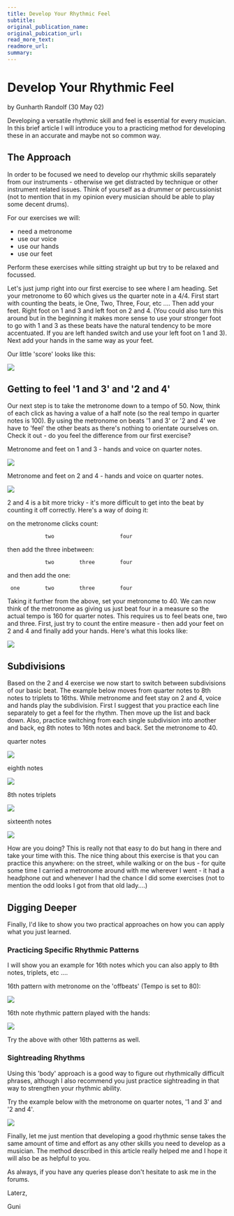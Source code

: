 ```yaml
---
title: Develop Your Rhythmic Feel
subtitle: 
original_publication_name:
original_pubication_url:
read_more_text:
readmore_url:
summary: 
---
```


# Develop Your Rhythmic Feel
by Gunharth Randolf  (30 May 02) 

Developing a versatile rhythmic skill and feel is essential for every musician. In this brief article I will introduce you to a practicing method for developing these in an accurate and maybe not so common way.

## The Approach

In order to be focused we need to develop our rhythmic skills separately from our instruments - otherwise we get distracted by technique or other instrument related issues. Think of yourself as a drummer or percussionist (not to mention that in my opinion every musician should be able to play some decent drums).

For our exercises we will:
- need a metronome
- use our voice
- use our hands
- use our feet

Perform these exercises while sitting straight up but try to be relaxed and focussed.

Let's just jump right into our first exercise to see where I am heading. Set your metronome to 60 which gives us the quarter note in a 4/4. First start with counting the beats, ie One, Two, Three, Four, etc .... Then add your feet. Right foot on 1 and 3 and left foot on 2 and 4. (You could also turn this around but in the beginning it makes more sense to use your stronger foot to go with 1 and 3 as these beats have the natural tendency to be more accentuated. If you are left handed switch and use your left foot on 1 and 3). Next add your hands in the same way as your feet.

Our little 'score' looks like this:

![](img/rhythm/01.gif "")

## Getting to feel '1 and 3' and '2 and 4'

Our next step is to take the metronome down to a tempo of 50. Now, think of each click as having a value of a half note (so the real tempo in quarter notes is 100). By using the metronome on beats '1 and 3' or '2 and 4' we have to 'feel' the other beats as there's nothing to orientate ourselves on. Check it out - do you feel the difference from our first exercise?

Metronome and feet on 1 and 3 - hands and voice on quarter notes.

![](img/rhythm/02.gif "")

Metronome and feet on 2 and 4 - hands and voice on quarter notes.

![](img/rhythm/03.gif "")

2 and 4 is a bit more tricky - it's more difficult to get into the beat by counting it off correctly.
Here's a way of doing it:

on the metronome clicks count:
```text
            two                     four
```
then add the three inbetween:
```text
            two        three        four
```
and then add the one:
```text
 one        two        three        four
```

Taking it further from the above, set your metronome to 40. We can now think of the metronome as giving us just beat four in a measure so the actual tempo is 160 for quarter notes. This requires us to feel beats one, two and three. First, just try to count the entire measure - then add your feet on 2 and 4 and finally add your hands.
Here's what this looks like:

![](img/rhythm/03a.gif "")


## Subdivisions

Based on the 2 and 4 exercise we now start to switch between subdivisions of our basic beat. The example below moves from quarter notes to 8th notes to triplets to 16ths. While metronome and feet stay on 2 and 4, voice and hands play the subdivision. First I suggest that you practice each line separately to get a feel for the rhythm. Then move up the list and back down. Also, practice switching from each single subdivision into another and back, eg 8th notes to 16th notes and back. Set the metronome to 40.

quarter notes

![](img/rhythm/04.gif "")

eighth notes

![](img/rhythm/05.gif "")

8th notes triplets

![](img/rhythm/06.gif "")

sixteenth notes

![](img/rhythm/07.gif "")

How are you doing? This is really not that easy to do but hang in there and take your time with this. The nice thing about this exercise is that you can practice this anywhere: on the street, while walking or on the bus - for quite some time I carried a metronome around with me wherever I went - it had a headphone out and whenever I had the chance I did some exercises (not to mention the odd looks I got from that old lady....)


## Digging Deeper

Finally, I'd like to show you two practical approaches on how you can apply what you just learned.

### Practicing Specific Rhythmic Patterns

I will show you an example for 16th notes which you can also apply to 8th notes, triplets, etc ....

16th pattern with metronome on the 'offbeats' (Tempo is set to 80):

![](img/rhythm/08.gif "")

16th note rhythmic pattern played with the hands:

![](img/rhythm/09.gif "")

Try the above with other 16th patterns as well.


### Sightreading Rhythms

Using this 'body' approach is a good way to figure out rhythmically difficult phrases, although I also recommend you just practice sightreading in that way to strengthen your rhythmic ability.

Try the example below with the metronome on quarter notes, '1 and 3' and '2 and 4'.

![](img/rhythm/10.gif "")

Finally, let me just mention that developing a good rhythmic sense takes the same amount of time and effort as any other skills you need to develop as a musician. The method described in this article really helped me and I hope it will also be as helpful to you.

As always, if you have any queries please don't hesitate to ask me in the forums.

Laterz,

Guni